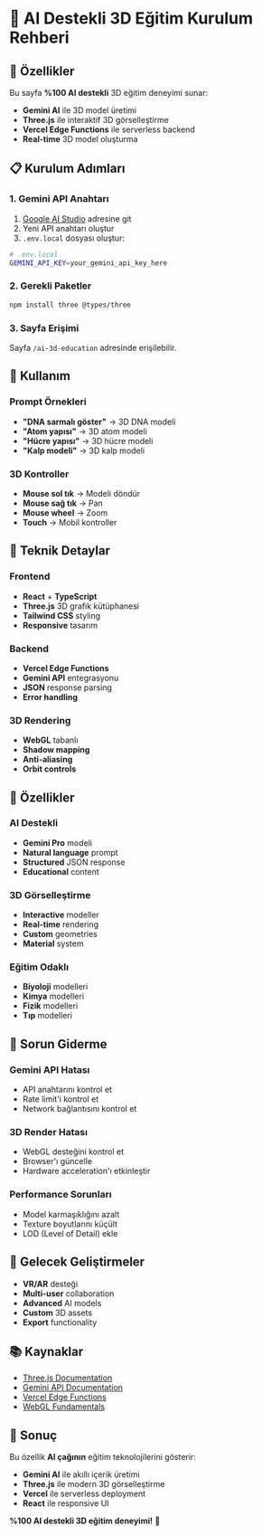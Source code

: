 # 🤖 AI Destekli 3D Eğitim Kurulum Rehberi

## 🚀 Özellikler

Bu sayfa **%100 AI destekli** 3D eğitim deneyimi sunar:

- **Gemini AI** ile 3D model üretimi
- **Three.js** ile interaktif 3D görselleştirme
- **Vercel Edge Functions** ile serverless backend
- **Real-time** 3D model oluşturma

## 📋 Kurulum Adımları

### 1. Gemini API Anahtarı

1. [Google AI Studio](https://makersuite.google.com/app/apikey) adresine git
2. Yeni API anahtarı oluştur
3. `.env.local` dosyası oluştur:

```bash
# .env.local
GEMINI_API_KEY=your_gemini_api_key_here
```

### 2. Gerekli Paketler

```bash
npm install three @types/three
```

### 3. Sayfa Erişimi

Sayfa `/ai-3d-education` adresinde erişilebilir.

## 🎯 Kullanım

### Prompt Örnekleri

- **"DNA sarmalı göster"** → 3D DNA modeli
- **"Atom yapısı"** → 3D atom modeli
- **"Hücre yapısı"** → 3D hücre modeli
- **"Kalp modeli"** → 3D kalp modeli

### 3D Kontroller

- **Mouse sol tık** → Modeli döndür
- **Mouse sağ tık** → Pan
- **Mouse wheel** → Zoom
- **Touch** → Mobil kontroller

## 🔧 Teknik Detaylar

### Frontend
- **React** + **TypeScript**
- **Three.js** 3D grafik kütüphanesi
- **Tailwind CSS** styling
- **Responsive** tasarım

### Backend
- **Vercel Edge Functions**
- **Gemini API** entegrasyonu
- **JSON** response parsing
- **Error handling**

### 3D Rendering
- **WebGL** tabanlı
- **Shadow mapping**
- **Anti-aliasing**
- **Orbit controls**

## 🌟 Özellikler

### AI Destekli
- **Gemini Pro** modeli
- **Natural language** prompt
- **Structured** JSON response
- **Educational** content

### 3D Görselleştirme
- **Interactive** modeller
- **Real-time** rendering
- **Custom** geometries
- **Material** system

### Eğitim Odaklı
- **Biyoloji** modelleri
- **Kimya** modelleri
- **Fizik** modelleri
- **Tıp** modelleri

## 🚨 Sorun Giderme

### Gemini API Hatası
- API anahtarını kontrol et
- Rate limit'i kontrol et
- Network bağlantısını kontrol et

### 3D Render Hatası
- WebGL desteğini kontrol et
- Browser'ı güncelle
- Hardware acceleration'ı etkinleştir

### Performance Sorunları
- Model karmaşıklığını azalt
- Texture boyutlarını küçült
- LOD (Level of Detail) ekle

## 🔮 Gelecek Geliştirmeler

- **VR/AR** desteği
- **Multi-user** collaboration
- **Advanced** AI models
- **Custom** 3D assets
- **Export** functionality

## 📚 Kaynaklar

- [Three.js Documentation](https://threejs.org/docs/)
- [Gemini API Documentation](https://ai.google.dev/docs)
- [Vercel Edge Functions](https://vercel.com/docs/functions/edge-functions)
- [WebGL Fundamentals](https://webglfundamentals.org/)

## 🎉 Sonuç

Bu özellik **AI çağının** eğitim teknolojilerini gösterir:

- **Gemini AI** ile akıllı içerik üretimi
- **Three.js** ile modern 3D görselleştirme
- **Vercel** ile serverless deployment
- **React** ile responsive UI

**%100 AI destekli 3D eğitim deneyimi!** 🚀
